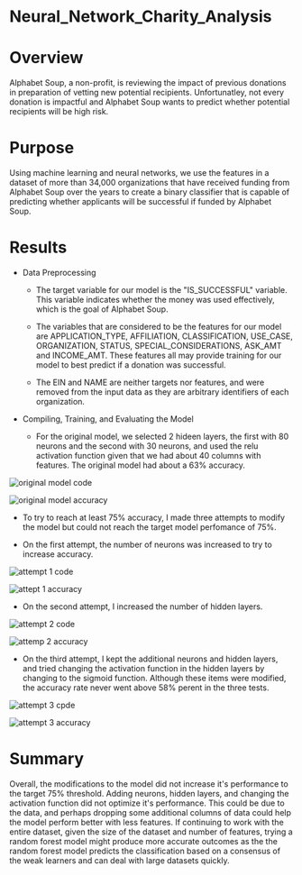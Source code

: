 # Neural_Network_Charity_Analysis

# Overview
Alphabet Soup, a non-profit, is reviewing the impact of previous donations in preparation of vetting new potential recipients. Unfortunatley, not every donation is impactful and Alphabet Soup wants to predict whether potential recipients will be high risk. 

# Purpose
Using machine learning and neural networks, we use the features in a dataset of more than 34,000 organizations that have received funding from Alphabet Soup
over the years to create a binary classifier that is capable of predicting whether applicants will be successful if funded by Alphabet Soup.

# Results

* Data Preprocessing 
  * The target variable for our model is the "IS_SUCCESSFUL" variable. This variable indicates whether the money was used effectively, which is the goal of Alphabet
Soup.

  * The variables that are considered to be the features for our model are APPLICATION_TYPE, AFFILIATION, CLASSIFICATION, USE_CASE, ORGANIZATION, STATUS, SPECIAL_CONSIDERATIONS, ASK_AMT and INCOME_AMT. These features all may provide training for our model to best predict if a donation was successful. 

  * The EIN and NAME are neither targets nor features, and were removed from the input data as they are arbitrary identifiers of each organization.

* Compiling, Training, and Evaluating the Model

  * For the original model, we selected 2 hideen layers, the first with 80 neurons and the second with 30 neurons, and used the relu activation function given that
we had about 40 columns with features. The original model had about a 63% accuracy. 

![original model code](https://user-images.githubusercontent.com/99205688/177055943-d7a711c2-4df2-4994-9fdf-b9b70c020417.PNG)

![original model accuracy](https://user-images.githubusercontent.com/99205688/177055946-932b8b38-ad1d-485c-9b67-75a1936857b6.PNG)

  * To try to reach at least 75% accuracy, I made three attempts to modify the model but could not reach the target model perfomance of 75%. 

  * On the first attempt, the number of neurons was increased to try to increase accuracy. 

![attempt 1 code](https://user-images.githubusercontent.com/99205688/177055987-1f2b0db6-cb57-42b0-82f0-c38744fab4dc.PNG)

![attept 1 accuracy](https://user-images.githubusercontent.com/99205688/177055962-ba116cf5-1762-435e-97c8-e278ee93a470.PNG)

  * On the second attempt, I increased the number of hidden layers. 

![attempt 2 code](https://user-images.githubusercontent.com/99205688/177055999-e812bb54-0ba9-470f-80a1-046d4c1a55f7.PNG)

![attemp 2 accuracy](https://user-images.githubusercontent.com/99205688/177056003-7955e65e-c387-4d3f-ae85-bc35c3902622.PNG)

  * On the third attempt, I kept the additional neurons and hidden layers, and tried changing the activation function in the hidden layers by changing to the sigmoid function. Although these items were modified, the accuracy rate never went above 58% perent in the three tests.

![attempt 3 cpde](https://user-images.githubusercontent.com/99205688/177056059-88bcbf44-93a5-4020-b012-8d52a9ed8257.PNG)

![attempt 3 accuracy](https://user-images.githubusercontent.com/99205688/177056061-2cdfb110-159e-44cc-83a5-7874db8976a1.PNG)

# Summary

Overall, the modifications to the model did not increase it's performance to the target 75% threshold. Adding neurons, hidden layers, and changing the activation
function did not optimize it's performance. This could be due to the data, and perhaps dropping some additional columns of data could help the model perform
better with less features. If continuing to work with the entire dataset, given the size of the dataset and number of features, trying a random forest model might produce more accurate outcomes as the the random forest model predicts the classification based on a consensus of the weak learners and can deal with large datasets quickly. 
